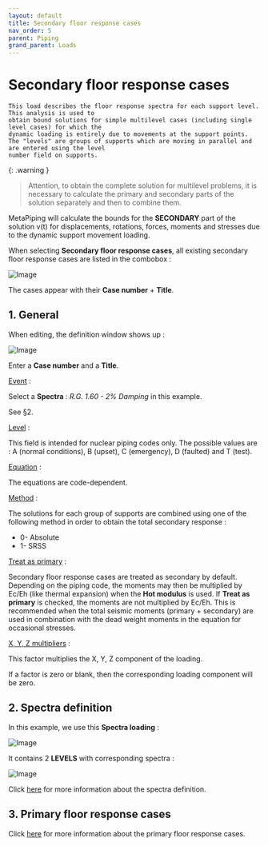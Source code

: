 ```yaml
---
layout: default
title: Secondary floor response cases
nav_order: 5
parent: Piping
grand_parent: Loads
---
```


# Secondary floor response cases

    This load describes the floor response spectra for each support level. This analysis is used to
    obtain bound solutions for simple multilevel cases (including single level cases) for which the
    dynamic loading is entirely due to movements at the support points.
    The "levels" are groups of supports which are moving in parallel and are entered using the level
    number field on supports.

{: .warning }
>Attention, to obtain the complete solution for multilevel problems, it is necessary to calculate the primary and secondary parts of the solution separately and then to combine them.

MetaPiping will calculate the bounds for the **SECONDARY** part of the solution v(t) for displacements, rotations, forces, moments and stresses due to the dynamic support movement loading.

When selecting **Secondary floor response cases**, all existing secondary floor response cases are listed in the combobox :

![Image](../Images/Load22.jpg)

The cases appear with their **Case number** + **Title**.

## 1. General

When editing, the definition window shows up :

![Image](../Images/Load23.jpg)

Enter a **Case number** and a **Title**.

<ins>Event</ins> :

Select a **Spectra** : *R.G. 1.60 - 2% Damping* in this example.

See §2.

<ins>Level</ins> :

This field is intended for nuclear piping codes only. The possible values are : A (normal conditions), B (upset), C (emergency), D (faulted) and T (test). 

<ins>Equation</ins> :

The equations are code-dependent.

<ins>Method</ins> :

The solutions for each group of supports are combined using one of the following method in order to obtain the total secondary response :

- 0- Absolute
- 1- SRSS


<ins>Treat as primary</ins> :

Secondary floor response cases are treated as secondary by default. Depending on the piping code, the moments may then be multiplied by Ec/Eh (like thermal expansion) when the **Hot modulus** is used. If **Treat  as primary** is checked, the moments are not multiplied by Ec/Eh. This is recommended when the total seismic moments (primary + secondary) are used in combination with the dead weight moments in the equation for occasional stresses.

<ins>X, Y, Z multipliers</ins> :

This factor multiplies the X, Y, Z component of the loading.

 If a factor is zero or blank, then the corresponding loading component will be zero.

## 2. Spectra definition

In this example, we use this **Spectra loading** :

![Image](../Images/Load20.jpg)

It contains 2 **LEVELS** with corresponding spectra :

![Image](../Images/Load21.jpg)

Click [here](https://documentation.metapiping.com/Loads/Spectra.html) for more information about the spectra definition.

## 3. Primary floor response cases

Click [here](https://documentation.metapiping.com/Loads/PrimaryCases.html) for more information about the primary floor response cases.
